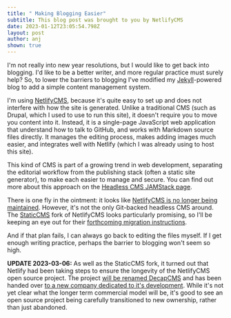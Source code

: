 ```yaml
---
title: " Making Blogging Easier"
subtitle: This blog post was brought to you by NetlifyCMS
date: 2023-01-12T23:05:54.798Z
layout: post
author: anj
shown: true
---
```

I'm not really into new year resolutions, but I would like to get back into blogging. I'd like to be a better writer, and more regular practice must surely help? So, to lower the barriers to blogging I've modified my [Jekyll](https://jekyllrb.com/)-powered blog to add a simple content management system.

<!--break-->

I'm using [NetlifyCMS](https://www.netlifycms.org/), because it's quite easy to set up and does not interfere with how the site is generated.  Unlike a traditional CMS (such as Drupal, which I used to use to run this site), it doesn't require you to move you content into it.  Instead, it is a single-page JavaScript web application that understand how to talk to GitHub, and works with Markdown source files directly. It manages the editing process, makes adding images much easier, and integrates well with Netlify (which I was already using to host this site).

This kind of CMS is part of a growing trend in web development, separating the editorial workflow from the publishing stack (often a static site generator), to make each easier to manage and secure. You can find out more about this approach on the [Headless CMS JAMStack page](https://jamstack.org/headless-cms/).

There is one fly in the ointment: it looks like [NetlifyCMS is no longer being maintained](https://github.com/netlify/netlify-cms/discussions/6503). However, it's not the only Git-backed headless CMS around. The [StaticCMS](https://github.com/StaticJsCMS/static-cms) fork of NetlifyCMS looks particularly promising, so I'll be keeping an eye out for their [forthcoming migration instructions](https://staticjscms.netlify.app/docs/netlify-cms-migration-guide).

And if that plan fails, I can always go back to editing the files myself. If I get enough writing practice, perhaps the barrier to blogging won't seem so high.

__﻿UPDATE 2023-03-06:__ As well as the StaticCMS fork, it turned out that Netlify had been taking steps to ensure the longevity of the NetlifyCMS open source project.  The project [will be renamed DecapCMS](https://www.netlify.com/blog/netlify-cms-to-become-decap-cms/) and has been handed over [to a new company dedicated to it's development](https://decapcms.org/blog/2023/02/introducing-decap/). While it's not yet clear what the longer term commercial model will be, it's good to see an open source project being carefully transitioned to new ownership, rather than just abandoned.

